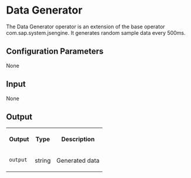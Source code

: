 <!-- loio88a1dde832534b6ea2a9dde65fc5de7d -->

# Data Generator

The Data Generator operator is an extension of the base operator com.sap.system.jsengine. It generates random sample data every 500ms.



<a name="loio88a1dde832534b6ea2a9dde65fc5de7d__section_sq1_nf3_vdb"/>

## Configuration Parameters

None



<a name="loio88a1dde832534b6ea2a9dde65fc5de7d__section_knq_5f3_vdb"/>

## Input

None



<a name="loio88a1dde832534b6ea2a9dde65fc5de7d__section_swc_cg3_vdb"/>

## Output


<table>
<tr>
<th valign="top">

Output

</th>
<th valign="top">

Type

</th>
<th valign="top">

Description

</th>
</tr>
<tr>
<td valign="top">

`output` 

</td>
<td valign="top">

string

</td>
<td valign="top">

Generated data

</td>
</tr>
</table>

